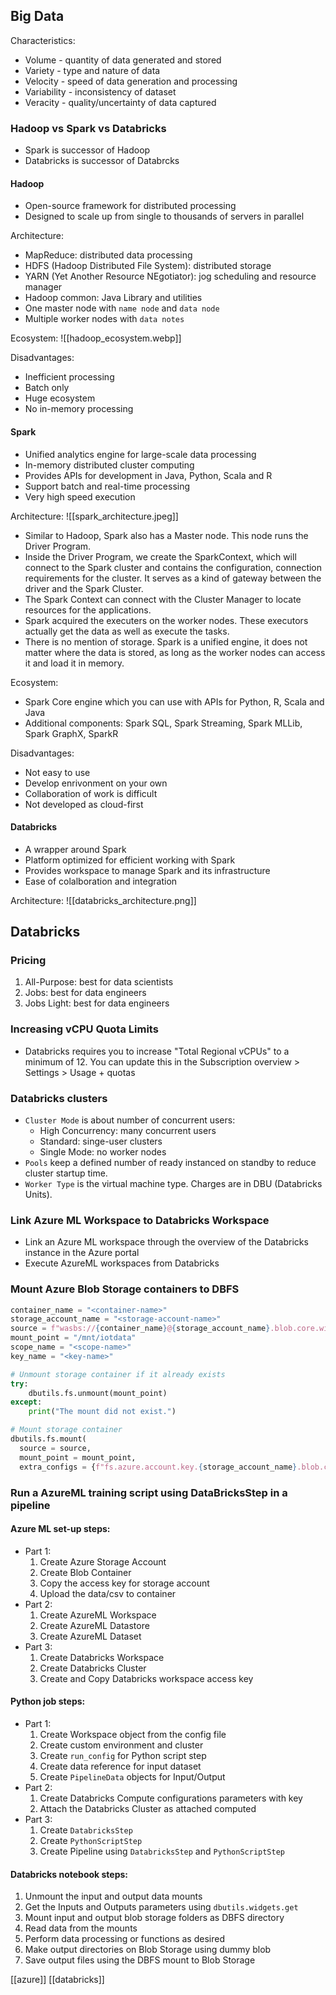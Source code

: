 ## Big Data

Characteristics:
- Volume - quantity of data generated and stored
- Variety - type and nature of data
- Velocity - speed of data generation and processing
- Variability - inconsistency of dataset
- Veracity - quality/uncertainty of data captured

### Hadoop vs Spark vs Databricks

- Spark is successor of Hadoop
- Databricks is successor of Databrcks

#### Hadoop

- Open-source framework for distributed processing
- Designed to scale up from single to thousands of servers in parallel

Architecture:
- MapReduce: distributed data processing
- HDFS (Hadoop Distributed File System): distributed storage
- YARN (Yet Another Resource NEgotiator): jog scheduling and resource manager
- Hadoop common: Java Library and utilities
- One master node with `name node` and `data node`
- Multiple worker nodes with `data notes`

Ecosystem:
![[hadoop_ecosystem.webp]]

Disadvantages:
- Inefficient processing
- Batch only
- Huge ecosystem
- No in-memory processing

#### Spark

- Unified analytics engine for large-scale data processing
- In-memory distributed cluster computing
- Provides APIs for development in Java, Python, Scala and R
- Support batch and real-time processing
- Very high speed execution

Architecture:
![[spark_architecture.jpeg]]
- Similar to Hadoop, Spark also has a Master node. This node runs the Driver Program.
- Inside the Driver Program, we create the SparkContext, which will connect to the Spark cluster and contains the configuration, connection requirements for the cluster. It serves as a kind of gateway between the driver and the Spark Cluster.
- The Spark Context can connect with the Cluster Manager to locate resources for the applications.
- Spark acquired the executers on the worker nodes. These executors actually get the data as well as execute the tasks.
- There is no mention of storage. Spark is a unified engine, it does not matter where the data is stored, as long as the worker nodes can access it and load it in memory. 

Ecosystem:
- Spark Core engine which you can use with APIs for Python, R, Scala and Java
- Additional components: Spark SQL, Spark Streaming, Spark MLLib, Spark GraphX, SparkR

Disadvantages:
- Not easy to use
- Develop enrivonment on your own
- Collaboration of work is difficult
- Not developed as cloud-first

#### Databricks

- A wrapper around Spark
- Platform optimized for efficient working with Spark
- Provides workspace to manage Spark and its infrastructure
- Ease of colalboration and integration

Architecture:
![[databricks_architecture.png]]

## Databricks

### Pricing
1. All-Purpose: best for data scientists
2. Jobs: best for data engineers
3. Jobs Light: best for data engineers

### Increasing vCPU Quota Limits
- Databricks requires you to increase "Total Regional vCPUs" to a minimum of 12. You can update this in the Subscription overview > Settings > Usage + quotas

### Databricks clusters
- `Cluster Mode` is about number of concurrent users:
	- High Concurrency: many concurrent users
	- Standard: singe-user clusters
	- Single Mode: no worker nodes
- `Pools` keep a defined number of ready instanced on standby to reduce cluster startup time.
- `Worker Type` is the virtual machine type. Charges are in DBU (Databricks Units).

### Link Azure ML Workspace to Databricks Workspace
- Link an Azure ML workspace through the overview of the Databricks instance in the Azure portal
- Execute AzureML workspaces from Databricks

### Mount Azure Blob Storage containers to DBFS
```python
container_name = "<container-name>"
storage_account_name = "<storage-account-name>"
source = f"wasbs://{container_name}@{storage_account_name}.blob.core.windows.net"
mount_point = "/mnt/iotdata"
scope_name = "<scope-name>"
key_name = "<key-name>"

# Unmount storage container if it already exists
try:
	dbutils.fs.unmount(mount_point)
except:
	print("The mount did not exist.")

# Mount storage container
dbutils.fs.mount(
  source = source,
  mount_point = mount_point,
  extra_configs = {f"fs.azure.account.key.{storage_account_name}.blob.core.windows.net":dbutils.secrets.get(scope = scope_name, key = key_name)})
```

### Run a AzureML training script using DataBricksStep in a pipeline

#### Azure ML set-up steps:
- Part 1:
	1. Create Azure Storage Account
	2. Create Blob Container
	3. Copy the access key for storage account
	4. Upload the data/csv to container
- Part 2:
	1. Create AzureML Workspace
	2. Create AzureML Datastore
	3. Create AzureML Dataset
- Part 3:
	1. Create Databricks Workspace
	2. Create Databricks Cluster
	3. Create and Copy Databricks workspace access key

#### Python job steps:
- Part 1:
	1. Create Workspace object from the config file
	2. Create custom environment and cluster
	3. Create `run_config` for Python script step
	4. Create data reference for input dataset
	5. Create `PipelineData` objects for Input/Output
- Part 2:
	1. Create Databricks Compute configurations parameters with key
	2. Attach the Databricks Cluster as attached computed
- Part 3:
	1. Create `DatabricksStep`
	2. Create `PythonScriptStep`
	3. Create Pipeline using `DatabricksStep` and `PythonScriptStep`

#### Databricks notebook steps:
1. Unmount the input and output data mounts
2. Get the Inputs and Outputs parameters using `dbutils.widgets.get`
3. Mount input and output blob storage folders as DBFS directory
5. Read data from the mounts
6. Perform data processing or functions as desired
7. Make output directories on Blob Storage using dummy blob
8. Save output files using the DBFS mount to Blob Storage

[[azure]] [[databricks]]